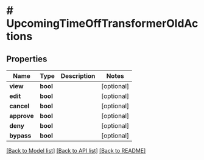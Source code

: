# # UpcomingTimeOffTransformerOldActions

## Properties

Name | Type | Description | Notes
------------ | ------------- | ------------- | -------------
**view** | **bool** |  | [optional]
**edit** | **bool** |  | [optional]
**cancel** | **bool** |  | [optional]
**approve** | **bool** |  | [optional]
**deny** | **bool** |  | [optional]
**bypass** | **bool** |  | [optional]

[[Back to Model list]](../../README.md#models) [[Back to API list]](../../README.md#endpoints) [[Back to README]](../../README.md)
